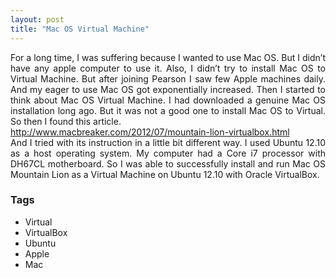 ```yaml
---
layout: post
title: "Mac OS Virtual Machine"
---
```


<div dir="ltr" style="text-align: left;" trbidi="on"><div align="justify">For a long time, I was suffering because I wanted to use Mac OS. But I didn’t have any apple computer to use it. Also, I didn’t try to install Mac OS to Virtual Machine. But after joining Pearson I saw few Apple machines daily. And my eager to use Mac OS got exponentially increased. Then I started to think about Mac OS Virtual Machine. I had downloaded a genuine Mac OS installation long ago. But it was not a good one to install Mac OS to Virtual. So then I found this article.</div><a href="http://www.macbreaker.com/2012/07/mountain-lion-virtualbox.html" title="http://www.macbreaker.com/2012/07/mountain-lion-virtualbox.html">http://www.macbreaker.com/2012/07/mountain-lion-virtualbox.html</a><br /><div align="justify">And I tried with its instruction in a little bit different way. I used Ubuntu 12.10 as a host operating system. My computer had a Core i7 processor with DH67CL motherboard. So I was able to successfully install and run Mac OS Mountain Lion as a Virtual Machine on Ubuntu 12.10 with Oracle VirtualBox.</div></div>

### Tags

- Virtual
- VirtualBox
- Ubuntu
- Apple
- Mac
